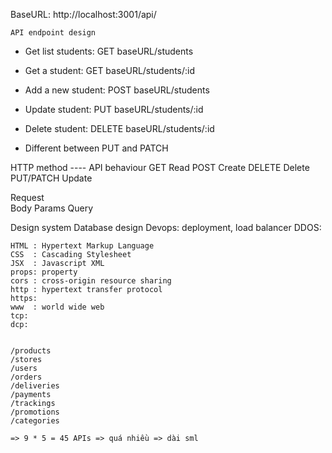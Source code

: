 

BaseURL: http://localhost:3001/api/

    API endpoint design 
  - Get list students:  GET     baseURL/students
  - Get a student:      GET     baseURL/students/:id
  - Add a new student:  POST    baseURL/students 
  - Update student:     PUT     baseURL/students/:id
  - Delete student:     DELETE  baseURL/students/:id

  - Different between PUT and PATCH

  HTTP method     ----     API behaviour
    GET                        Read
    POST                       Create
    DELETE                     Delete
    PUT/PATCH                  Update

  Request  
    Body
    Params
    Query 

  Design system
  Database design
  Devops: deployment, load balancer 
  DDOS: 


    HTML : Hypertext Markup Language
    CSS  : Cascading Stylesheet
    JSX  : Javascript XML
    props: property
    cors : cross-origin resource sharing
    http : hypertext transfer protocol
    https: 
    www  : world wide web
    tcp: 
    dcp:


    /products
    /stores
    /users
    /orders
    /deliveries
    /payments
    /trackings
    /promotions
    /categories
    
    => 9 * 5 = 45 APIs => quá nhiều => dài sml
